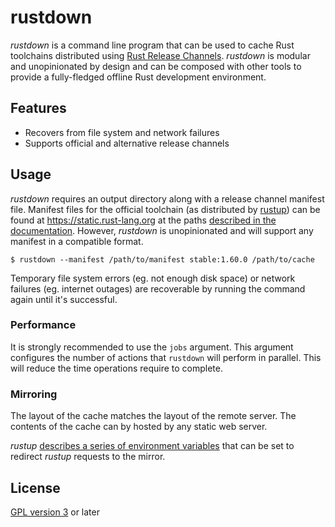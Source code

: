 # rustdown

*rustdown* is a command line program that can be used to cache Rust toolchains distributed using
[Rust Release Channels](https://forge.rust-lang.org/infra/channel-layout.html). *rustdown* is
modular and unopinionated by design and can be composed with other tools to provide a fully-fledged
offline Rust development environment.

## Features

- Recovers from file system and network failures
- Supports official and alternative release channels

## Usage

*rustdown* requires an output directory along with a release channel manifest file. Manifest files
for the official toolchain (as distributed by [rustup](https://rustup.rs/)) can be found at
<https://static.rust-lang.org> at the paths [described in the
documentation](https://forge.rust-lang.org/infra/channel-layout.html#channel-manifests). However,
*rustdown* is unopinionated and will support any manifest in a compatible format.

```
$ rustdown --manifest /path/to/manifest stable:1.60.0 /path/to/cache
```

Temporary file system errors (eg. not enough disk space) or network failures (eg. internet outages)
are recoverable by running the command again until it's successful.

### Performance

It is strongly recommended to use the `jobs` argument. This argument configures the number of
actions that `rustdown` will perform in parallel. This will reduce the time operations require to
complete.

### Mirroring

The layout of the cache matches the layout of the remote server. The contents of the cache can by
hosted by any static web server.

*rustup* [describes a series of environment
variables](https://rust-lang.github.io/rustup/environment-variables.html) that can be set to
redirect *rustup* requests to the mirror.

## License

[GPL version 3](https://www.gnu.org/licenses/gpl-3.0.en.html) or later

